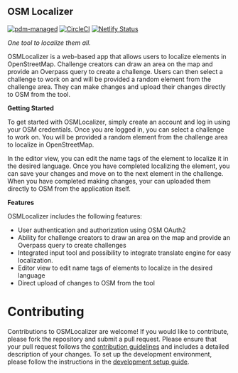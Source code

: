 ## OSM Localizer
[![pdm-managed](https://img.shields.io/badge/pdm-managed-blueviolet)](https://pdm.fming.dev)
[![CircleCI](https://dl.circleci.com/status-badge/img/gh/Aadesh-Baral/OSMLocalizer/tree/master.svg?style=svg)](https://dl.circleci.com/status-badge/redirect/gh/Aadesh-Baral/OSMLocalizer/tree/master)
[![Netlify Status](https://api.netlify.com/api/v1/badges/c35f420b-b996-4e61-a59a-1875ebbf2f21/deploy-status)](https://app.netlify.com/sites/osmlocalizer/deploys)

*One tool to localize them all.*

OSMLocalizer is a web-based app that allows users to localize elements in OpenStreetMap. Challenge creators can draw an area on the map and provide an Overpass query to create a challenge. Users can then select a challenge to work on and will be provided a random element from the challenge area. They can make changes and upload their changes directly to OSM from the tool.

**Getting Started**

To get started with OSMLocalizer, simply create an account and log in using your OSM credentials. Once you are logged in, you can select a challenge to work on. You will be provided a random element from the challenge area to localize in OpenStreetMap.

In the editor view, you can edit the name tags of the element to localize it in the desired language. Once you have completed localizing the element, you can save your changes and move on to the next element in the challenge. When you have completed making changes, your can uploaded them directly to OSM from the application itself.

**Features**

OSMLocalizer includes the following features:

- User authentication and authorization using OSM OAuth2
- Ability for challenge creators to draw an area on the map and provide an Overpass query to create challenges
- Integrated input tool and possibility to integrate translate engine for easy localization.
- Editor view to edit name tags of elements to localize in the desired language
- Direct upload of changes to OSM from the tool
# Contributing
Contributions to OSMLocalizer are welcome! If you would like to contribute, please fork the repository and submit a pull request. Please ensure that your pull request follows the [contribution guidelines](https://github.com/Aadesh-Baral/OSMLocalizer/blob/master/docs/contributing.md) and includes a detailed description of your changes. To set up the development environment, please follow the instructions in the [development setup guide](https://github.com/Aadesh-Baral/OSMLocalizer/blob/master/docs/development-setup.md).